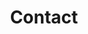 ---
title: "Contact"
description: "We’d love to hear from you! Get in touch with us using our contact information below."
header:
  heading: "Contact Banter"
  text: "Lorem ipsum dolor sit amet adipiscing pulvinar nibh enim. Iaculis justo non nibh in lacus non nibh pellentesque libero aenean tincidunt dolore. Ornare etiam praesent mattis purus vitae dapibus at."
contact_info:
  heading: "Get in touch"
  departments:
    - title: "Advertise"
      contact_name: "Emily Bell"
      email_address: "advertise@email.com"
      phone_number: "+1 (800) 123-4567"
    - title: "Press"
      contact_name: "Jorge Moreno"
      email_address: "press@email.com"
      phone_number: "+1 (800) 123-4567"
    - title: "Careers"
      contact_name: "Brandon Marshal"
      email_address: "careers@email.com"
      phone_number: "+1 (800) 123-4567"
    - title: "Reuse Permissions"
      contact_name: "Crystal Anderson"
      email_address: "reprint@email.com"
      phone_number: "+1 (800) 123-4567"
    - title: "Letters to the Editor"
      contact_name: "Jack Gates"
      email_address: "editors@email.com"
      phone_number: "+1 (800) 123-4567"
    - title: "Pitches"
      contact_name: "Henry Cejudo"
      email_address: "pitches@email.com"
      phone_number: "+1 (800) 123-4567"
  additional_info: >-
      If your reason for contacting us does not fall in any of the above categories, you can email us at <contact@email.com>.
locations_info:
  heading: "Our locations"
  locations:
    - street_address: "88 Kings Road"
      city: "London"
      postal_code: "WC59 3BW"
    - street_address: "4303 Massachusetts Avenue"
      city: "Washington"
      state: "DC"
      postal_code: "20024"
    - street_address: "4974 Duck Creek Road"
      city: "San Francisco"
      state: "CA"
      postal_code: "94108"
    - street_address: "3345 Bell Street"
      city: "New York"
      state: "NY"
      postal_code: "10003"
mail_info:
  heading: "Send us email"
  address:
    name: "Banter Magazine"
    po_box: "PO Box 12345"
    city: "Wyoming"
    state: "MI"
    postal_code: "49548"
  additional_info: >-
      Lorem ipsum dolor sit amet ornare arcu bibendum nunc. Phasellus praesent nisi malesuada imperdiet ac velit massa velit lacus hendrerit etiam nec.
  email_text: Send us email at oiradcongress@gmail.com
---